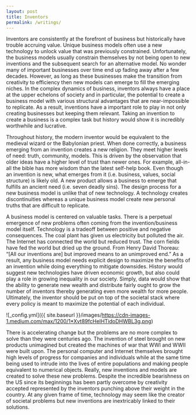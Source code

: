 ```yaml
---
layout: post
title: Inventors
permalink: /writings/
---
```


Inventors are consistently at the forefront of business but historically have trouble accruing value. Unique business models often use a new technology to unlock value that was previously constrained. Unfortunately, the business models usually constrain themselves by not being open to new inventions and the subsequent search for an alternative model. No wonder many of important businesses over time end up fading away after a few decades. However, as long as these businesses make the transition from creativity to efficiency then new models can emerge to fill the emerging niches. In the complex dynamics of business, inventors always have a place at the upper echelons of society and in particular, the potential to create a business model with various structural advantages that are near-impossible to replicate. As a result, inventions have a important role to play in not only creating businesses but keeping them relevant. Taking an invention to create a business is a complex task but history would show it is incredibly worthwhile and lucrative.

Throughout history, the modern inventor would be equivalent to the medieval wizard or the Babylonian priest. When done correctly, a business emerging from an invention creates a new religion. They meet higher levels of need: truth, community, models. This is driven by the observation that older ideas have a higher level of trust than newer ones. For example, all-in-all the bible has more wisdom than the latest self-help book. Even though an invention is new, what emerges from it (i.e. business, values, social structure) is likely old. A new product allows a business to emerge that fulfills an ancient need (i.e. seven deadly sins). The design process for a new business model is unlike that of new technology. A technology creates discontinuities whereas a unique business model create new personal truths that are difficult to replicate.

A business model is centered on valuable tasks. There is a perpetual emergence of new problems often coming from the invention/business model itself. Technology is a tradeoff between positive and negative consequences. The coal plant has given us electricity but polluted the air. The Internet has connected the world but reduced trust. The corn fields have fed the world but dried up the ground. From Henry David Thoreau: “[All our inventions are] but improved means to an unimproved end.” As a result, any business model needs explicit design to maximize the benefits of an invention while doing everything to mitigate downsides. History would suggest new technologies have driven economic growth, but also could play a role in growing inequality in our society. Simply, data would show that the ability to generate new wealth and distribute fairly ought to grow the number of inventors thereby generating even more wealth for more people. Ultimately, the inventor should be put on top of the societal stack where every policy is meant to maximize the potential of each individual.

![_config.yml]({{ site.baseurl }}/images/https://cdn-images-1.medium.com/max/1200/1*Xvt89fcHeIHTidoDHWBL3g.png)

There is accelerating change but the problems are no more complex to solve than they were centuries ago. The invention of steel brought on new products unimagined but created the machines of war that WWI and WWII were built upon. The personal computer and Internet themselves brought high levels of progress for companies and individuals while at the same time being used to intrude into the lives of entire populations and making people equivalent to numerical objects. Really, new inventions and models are created to solve these new problems. Despite the incredible bearishness on the US since its beginnings has been partly overcome by creativity accepted represented by the inventors punching above their weight in the country. At any given frame of time, technology may seem like the creator of societal problems but new inventions are inextricably linked to their solutions.
